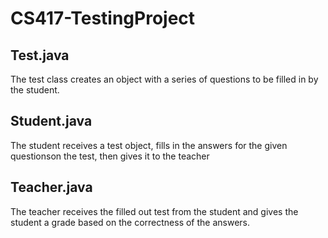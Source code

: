 # CS417-TestingProject

## Test.java
The test class creates an object with a series of questions to be filled in by the student.

## Student.java
The student receives a test object, fills in the answers for the given questionson the test, then gives it to the teacher

## Teacher.java
The teacher receives the filled out test from the student and gives the student a grade based on the correctness of the answers.
